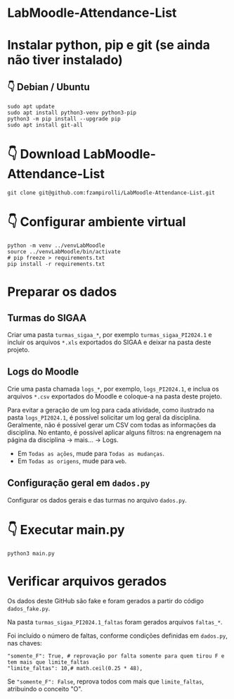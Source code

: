 # LabMoodle-Attendance-List

# Instalar python, pip e git (se ainda não tiver instalado)

## 👇️ Debian / Ubuntu
```
sudo apt update
sudo apt install python3-venv python3-pip
python3 -m pip install --upgrade pip
sudo apt install git-all
```

# 👇️ Download LabMoodle-Attendance-List 
```
git clone git@github.com:fzampirolli/LabMoodle-Attendance-List.git
```

# 👇️ Configurar ambiente virtual 
```
python -m venv ../venvLabMoodle
source ../venvLabMoodle/bin/activate
# pip freeze > requirements.txt
pip install -r requirements.txt
```

# Preparar os dados

## Turmas do SIGAA

Criar uma pasta `turmas_sigaa_*`, por exemplo `turmas_sigaa_PI2024.1` e incluir os arquivos `*.xls` exportados do SIGAA e deixar na pasta deste projeto.

## Logs do Moodle

Crie uma pasta chamada `logs_*`, por exemplo, `logs_PI2024.1`, e inclua os arquivos `*.csv` exportados do Moodle e coloque-a na pasta deste projeto.

Para evitar a geração de um log para cada atividade, como ilustrado na pasta `logs_PI2024.1`, é possível solicitar um log geral da disciplina. Geralmente, não é possível gerar um CSV com todas as informações da disciplina. No entanto, é possível aplicar alguns filtros: na engrenagem na página da disciplina -> mais... -> Logs.

* Em `Todas as ações`, mude para `Todas as mudanças`.
* Em `Todas as origens`, mude para `web`.

## Configuração geral em `dados.py`

Configurar os dados gerais e das turmas no arquivo `dados.py`.

# 👇️ Executar main.py
```
python3 main.py
```

# Verificar arquivos gerados

Os dados deste GitHub são fake e foram gerados a partir do código `dados_fake.py`.

Na pasta `turmas_sigaa_PI2024.1_faltas` foram gerados arquivos `faltas_*`. 

Foi incluído o número de faltas, conforme condições definidas em `dados.py`, nas chaves:

```
"somente_F": True, # reprovação por falta somente para quem tirou F e tem mais que limite_faltas
"limite_faltas": 10,# math.ceil(0.25 * 48),
```

Se `"somente_F": False`, reprova todos com mais que `limite_faltas`, atribuindo o conceito "O".